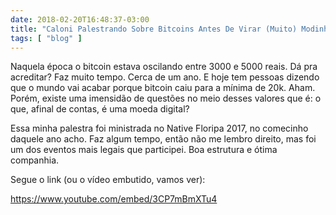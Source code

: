 ```yaml
---
date: 2018-02-20T16:48:37-03:00
title: "Caloni Palestrando Sobre Bitcoins Antes De Virar (Muito) Modinha"
tags: [ "blog" ]
---
```

Naquela época o bitcoin estava oscilando entre 3000 e 5000 reais. Dá pra acreditar? Faz muito tempo. Cerca de um ano. E hoje tem pessoas dizendo que o mundo vai acabar porque bitcoin caiu para a mínima de 20k. Aham. Porém, existe uma imensidão de questões no meio desses valores que é: o que, afinal de contas, é uma moeda digital?

Essa minha palestra foi ministrada no Native Floripa 2017, no comecinho daquele ano acho. Faz algum tempo, então não me lembro direito, mas foi um dos eventos mais legais que participei. Boa estrutura e ótima companhia.

Segue o link (ou o vídeo embutido, vamos ver):

https://www.youtube.com/embed/3CP7mBmXTu4

